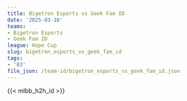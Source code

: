```yaml
---
title: Bigetron Esports vs Geek Fam ID
date: '2025-03-16'
teams:
- Bigetron Esports
- Geek Fam ID
league: Hope Cup
slug: bigetron_esports_vs_geek_fam_id
tags:
- '83'
file_json: /team-id/bigetron_esports_vs_geek_fam_id.json
---
```


{{< mlbb_h2h_id >}}
